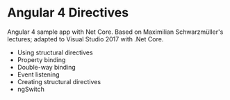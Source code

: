 # Angular 4 Directives
Angular 4 sample app with Net Core.
Based on Maximilian Schwarzmüller's lectures; adapted to Visual Studio 2017 with .Net Core.
- Using structural directives
- Property binding
- Double-way binding
- Event listening
- Creating structural directives
- ngSwitch